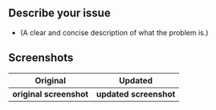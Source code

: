 ## Describe your issue
- (A clear and concise description of what the problem is.)

## Screenshots

 Original           | Updated
 :--------------------: |:--------------------:
 **original screenshot**  | <b>updated screenshot </b> |
